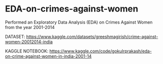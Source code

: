 # EDA-on-crimes-against-women
Performed an Exploratory Data Analysis (EDA) on Crimes Against Women from the year 2001-2014

DATASET: https://www.kaggle.com/datasets/greeshmagirish/crime-against-women-20012014-india

KAGGLE NOTEBOOK: https://www.kaggle.com/code/gokulrprakash/eda-on-crime-against-women-in-india-2001-14
